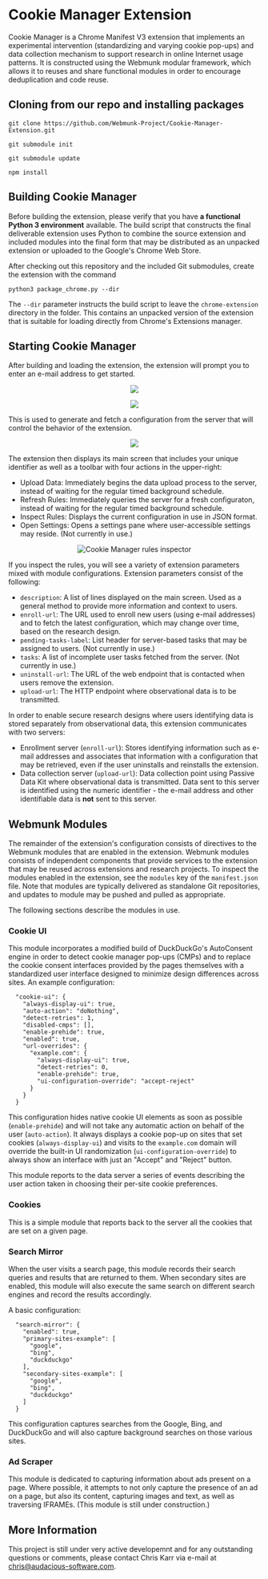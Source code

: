 # Cookie Manager Extension

Cookie Manager is a Chrome Manifest V3 extension that implements an experimental intervention (standardizing and varying cookie pop-ups) and data collection mechanism to support research in online Internet usage patterns. It is constructed using the Webmunk modular framework, which allows it to reuses and share functional modules in order to encourage deduplication and code reuse.

## Cloning from our repo and installing packages
```git clone https://github.com/Webmunk-Project/Cookie-Manager-Extension.git```

```git submodule init```

```git submodule update```

```npm install```

## Building Cookie Manager

Before building the extension, please verify that you have **a functional Python 3 environment** available. The build script that constructs the final deliverable extension uses Python to combine the source extension and included modules into the final form that may be distributed as an unpacked extension or uploaded to the Google's Chrome Web Store.

After checking out this repository and the included Git submodules, create the extension with the command
```
python3 package_chrome.py --dir
```
The `--dir` parameter instructs the build script to leave the `chrome-extension` directory in the folder. This contains an unpacked version of the extension that is suitable for loading directly from Chrome's Extensions manager.

## Starting Cookie Manager

After building and loading the extension, the extension will prompt you to enter an e-mail address to get started. 

<p align="center" width="100%">
    <img src="https://github.com/Webmunk-Project/Cookie-Manager-Extension/blob/main/documentation/images/setup_email.png?raw=true">
</p>

<p align="center" width="100%">
    <img src="https://github.com/Webmunk-Project/Cookie-Manager-Extension/blob/main/documentation/images/setup_successful.png?raw=true">
</p>

This is used to generate and fetch a configuration from the server that will control the behavior of the extension. 

<p align="center" width="100%">
    <img src="https://github.com/Webmunk-Project/Cookie-Manager-Extension/blob/main/documentation/images/extension_main.png?raw=true">
</p>

The extension then displays its main screen that includes your unique identifier as well as a toolbar with four actions in the upper-right:

* Upload Data: Immediately begins the data upload process to the server, instead of waiting for the regular timed background schedule.
* Refresh Rules: Immediately queries the server for a fresh configuraton, instead of waiting for the regular timed background schedule.
* Inspect Rules: Displays the current configuration in use in JSON format.
* Open Settings: Opens a settings pane where user-accessible settings may reside. (Not currently in use.)

<p align="center" width="100%">
    <img src="https://github.com/Webmunk-Project/Cookie-Manager-Extension/blob/main/documentation/images/extension_rules.png?raw=true" alt="Cookie Manager rules inspector">
</p>

If you inspect the rules, you will see a variety of extension parameters mixed with module configurations. Extension parameters consist of the following:

* `description`: A list of lines displayed on the main screen. Used as a general method to provide more information and context to users.
* `enroll-url`: The URL used to enroll new users (using e-mail addresses) and to fetch the latest configuration, which may change over time, based on the research design.
* `pending-tasks-label`: List header for server-based tasks that may be assigned to users. (Not currently in use.)
* `tasks`: A list of incomplete user tasks fetched from the server. (Not currently in use.)
* `uninstall-url`: The URL of the web endpoint that is contacted when users remove the extension.
* `upload-url`: The HTTP endpoint where observational data is to be transmitted.

In order to enable secure research designs where users identifying data is stored separately from observational data, this extension communicates with two servers:

* Enrollment server (`enroll-url`): Stores identifying information such as e-mail addresses and associates that information with a configuration that may be retrieved, even if the user uninstalls and reinstalls the extension.
* Data collection server (`upload-url`): Data collection point using Passive Data Kit where observational data is transmitted. Data sent to this server is identified using the numeric identifier - the e-mail address and other identifiable data is **not** sent to this server.

## Webmunk Modules

The remainder of the extension's configuration consists of directives to the Webmunk modules that are enabled in the extension. Webmunk modules consists of independent components that provide services to the extension that may be reused across extensions and research projects. To inspect the modules enabled in the extension, see the `modules` key of the `manifest.json` file. Note that modules are typically delivered as standalone Git repositories, and updates to module may be pushed and pulled as appropriate.

The following sections describe the modules in use.

### Cookie UI

This module incorporates a modified build of DuckDuckGo's AutoConsent engine in order to detect cookie manager pop-ups (CMPs) and to replace the cookie consent interfaces provided by the pages themselves with a standardized user interface designed to minimize design differences across sites. An example configuration:
```
  "cookie-ui": {
    "always-display-ui": true,
    "auto-action": "doNothing",
    "detect-retries": 1,
    "disabled-cmps": [],
    "enable-prehide": true,
    "enabled": true,
    "url-overrides": {
      "example.com": {
        "always-display-ui": true,
        "detect-retries": 0,
        "enable-prehide": true,
        "ui-configuration-override": "accept-reject"
      }
    }
  }
```
This configuration hides native cookie UI elements as soon as possible (`enable-prehide`) and will not take any automatic action on behalf of the user (`auto-action`). It always displays a cookie pop-up on sites that set cookies (`always-display-ui`) and visits to the `example.com` domain will override the built-in UI randomization (`ui-configuration-override`) to always show an interface with just an "Accept" and "Reject" button.

This module reports to the data server a series of events describing the user action taken in choosing their per-site cookie preferences.

### Cookies

This is a simple module that reports back to the server all the cookies that are set on a given page.

### Search Mirror

When the user visits a search page, this module records their search queries and results that are returned to them. When secondary sites are enabled, this module will also execute the same search on different search engines and record the results accordingly.

A basic configuration:
```
  "search-mirror": {
    "enabled": true,
    "primary-sites-example": [
      "google",
      "bing",
      "duckduckgo"
    ],
    "secondary-sites-example": [
      "google",
      "bing",
      "duckduckgo"
    ]
  }
```

This configuration captures searches from the Google, Bing, and DuckDuckGo and will also capture background searches on those various sites.

### Ad Scraper

This module is dedicated to capturing information about ads present on a page. Where possible, it attempts to not only capture the presence of an ad on a page, but also its content, capturing images and text, as well as traversing IFRAMEs. (This module is still under construction.)

## More Information

This project is still under very active developemnt and for any outstanding questions or comments, please contact Chris Karr via e-mail at [chris@audacious-software.com](mailto:chris@audacious-software.com).
